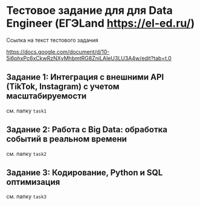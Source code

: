 # Тестовое задание для для Data Engineer (ЕГЭLand https://el-ed.ru/) 
Ссылка на текст тестового задания

https://docs.google.com/document/d/10-5i6phxPc6xCkwRzNXyMhbmtRG8ZniLAIeU3LU3A4w/edit?tab=t.0

## Задание 1: Интеграция с внешними API (TikTok, Instagram) с учетом масштабируемости
см. папку `task1`

## Задание 2: Работа с Big Data: обработка событий в реальном времени
см. папку `task2`

## Задание 3: Кодирование, Python и SQL оптимизация
см. папку `task3`